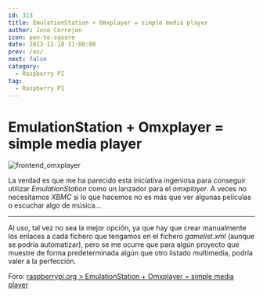 ```yaml
---
id: 313
title: EmulationStation + Omxplayer = simple media player
author: Jose Cerrejon
icon: pen-to-square
date: 2013-11-18 11:00:00
prev: /es/
next: false
category:
  - Raspberry PI
tag:
  - Raspberry PI
---
```


# EmulationStation + Omxplayer = simple media player

![frontend_omxplayer](/images/2013/11/frontend_omxplayer.jpg)

La verdad es que me ha parecido esta iniciativa ingeniosa para conseguir utilizar *EmulationStation* como un lanzador para el *omxplayer*. A veces no necesitamos *XBMC* si lo que hacemos no es más que ver algunas películas o escuchar algo de música...

- - -
Al uso, tal vez no sea la mejor opción, ya que hay que crear manualmente los enlaces a cada fichero que tengamos en el fichero *gamelist.xml* (aunque se podría automatizar), pero se me ocurre que para algún proyecto que muestre de forma predeterminada algún que otro listado multimedia, podría valer a la perfección.

Foro: [raspberrypi.org > EmulationStation + Omxplayer = simple media player](http://www.raspberrypi.org/phpBB3/viewtopic.php?f=35&t=60785)
